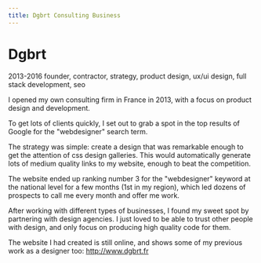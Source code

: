 ```yaml
---
title: Dgbrt Consulting Business
---
```


# Dgbrt
2013-2016
founder, contractor, strategy, product design, ux/ui design, full stack development, seo

I opened my own consulting firm in France in 2013, with a focus on product design and development.

To get lots of clients quickly, I set out to grab a spot in the top results of Google for the "webdesigner" search term.

The strategy was simple: create a design that was remarkable enough to get the attention of css design galleries. This would automatically generate lots of medium quality links to my website, enough to beat the competition.

The website ended up ranking number 3 for the "webdesigner" keyword at the national level for a few months (1st in my region), which led dozens of prospects to call me every month and offer me work.

After working with different types of businesses, I found my sweet spot by partnering with design agencies. I just loved to be able to trust other people with design, and only focus on producing high quality code for them.

The website I had created is still online, and shows some of my previous work as a designer too: http://www.dgbrt.fr
